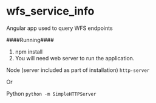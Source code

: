 # wfs_service_info
Angular app used to query WFS endpoints

####Running####

1. npm install
2. You will need web server to run the application.  

Node (server included as part of installation)
```http-server ```

Or

Python
```python -m SimpleHTTPServer```
  
